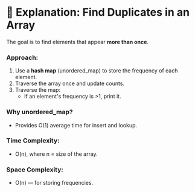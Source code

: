# 📘 Explanation: Find Duplicates in an Array

The goal is to find elements that appear **more than once**.

### Approach:
1. Use a **hash map** (unordered_map) to store the frequency of each element.
2. Traverse the array once and update counts.
3. Traverse the map:
   - If an element's frequency is >1, print it.

### Why unordered_map?
- Provides O(1) average time for insert and lookup.

### Time Complexity:
- O(n), where n = size of the array.

### Space Complexity:
- O(n) — for storing frequencies.
